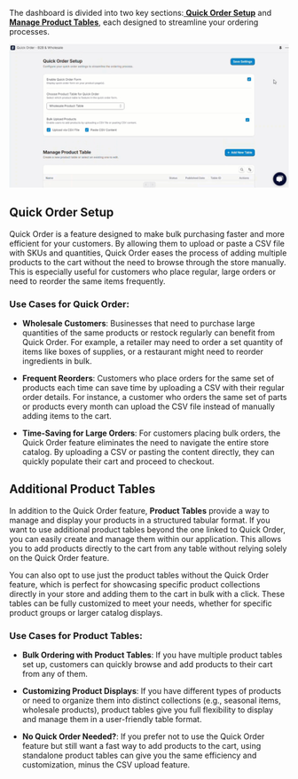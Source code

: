 The dashboard is divided into two key sections:[ **Quick Order Setup**](https://docs.extendcommerce.com/quick-order/Quick_Order_Setup) and [**Manage Product Tables**](https://docs.extendcommerce.com/quick-order/Product_Tables_Setup), each designed to streamline your ordering processes.

![Dashboard_Overview](./images/Dashboard.gif)

## Quick Order Setup

Quick Order is a feature designed to make bulk purchasing faster and more efficient for your customers. By allowing them to upload or paste a CSV file with SKUs and quantities, Quick Order eases the process of adding multiple products to the cart without the need to browse through the store manually. This is especially useful for customers who place regular, large orders or need to reorder the same items frequently.

### Use Cases for Quick Order:

* **Wholesale Customers**: Businesses that need to purchase large quantities of the same products or restock regularly can benefit from Quick Order. For example, a retailer may need to order a set quantity of items like boxes of supplies, or a restaurant might need to reorder ingredients in bulk.

* **Frequent Reorders**: Customers who place orders for the same set of products each time can save time by uploading a CSV with their regular order details. For instance, a customer who orders the same set of parts or products every month can upload the CSV file instead of manually adding items to the cart.

* **Time-Saving for Large Orders**: For customers placing bulk orders, the Quick Order feature eliminates the need to navigate the entire store catalog. By uploading a CSV or pasting the content directly, they can quickly populate their cart and proceed to checkout.

## Additional Product Tables

In addition to the Quick Order feature, **Product Tables** provide a way to manage and display your products in a structured tabular format. If you want to use additional product tables beyond the one linked to Quick Order, you can easily create and manage them within our application. This allows you to add products directly to the cart from any table without relying solely on the Quick Order feature.

You can also opt to use just the product tables without the Quick Order feature, which is perfect for showcasing specific product collections directly in your store and adding them to the cart in bulk with a click. These tables can be fully customized to meet your needs, whether for specific product groups or larger catalog displays.

### Use Cases for Product Tables:

* **Bulk Ordering with Product Tables**: If you have multiple product tables set up, customers can quickly browse and add products to their cart from any of them.

* **Customizing Product Displays**: If you have different types of products or need to organize them into distinct collections (e.g., seasonal items, wholesale products), product tables give you full flexibility to display and manage them in a user-friendly table format.

* **No Quick Order Needed?**: If you prefer not to use the Quick Order feature but still want a fast way to add products to the cart, using standalone product tables can give you the same efficiency and customization, minus the CSV upload feature.